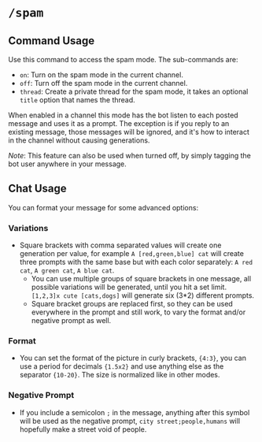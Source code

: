 # `/spam`

## Command Usage

Use this command to access the spam mode. The sub-commands are:

* `on`: Turn on the spam mode in the current channel.
* `off`: Turn off the spam mode in the current channel.
* `thread`: Create a private thread for the spam mode, it takes an optional `title` option that names the thread.

When enabled in a channel this mode has the bot listen to each posted message and uses it as a prompt. The exception is if you reply to an existing message, those messages will be ignored, and it's how to interact in the channel without causing generations.

*Note*: This feature can also be used when turned off, by simply tagging the bot user anywhere in your message.

## Chat Usage

You can format your message for some advanced options:

### Variations

* Square brackets with comma separated values will create one generation per value, for example `A [red,green,blue] cat` will create three prompts with the same base but with each color separately: `A red cat`, `A green cat`, `A blue cat`.
    * You can use multiple groups of square brackets in one message, all possible variations will be generated, until you hit a set limit. `[1,2,3]x cute [cats,dogs]` will generate six (3*2) different prompts.
    * Square bracket groups are replaced first, so they can be used everywhere in the prompt and still work, to vary the format and/or negative prompt as well.

### Format

* You can set the format of the picture in curly brackets, `{4:3}`, you can use a period for decimals `{1.5x2}` and use anything else as the separator `{10-20}`. The size is normalized like in other modes.

### Negative Prompt

* If you include a semicolon `;` in the message, anything after this symbol will be used as the negative prompt, `city street;people,humans` will hopefully make a street void of people.